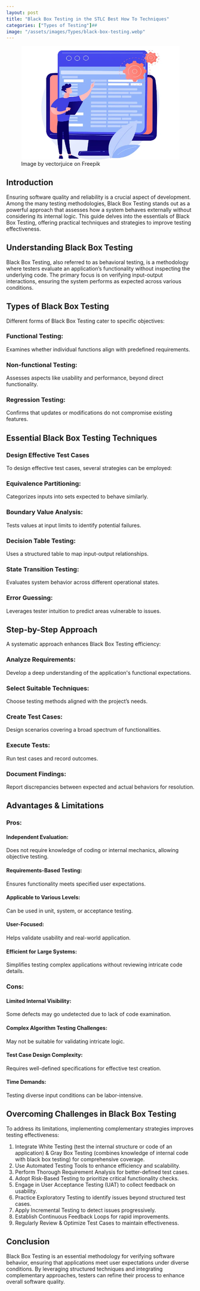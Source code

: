 ```yaml
---
layout: post
title: "Black Box Testing in the STLC Best How To Techniques"
categories: ["Types of Testing"]##
image: "/assets/images/Types/black-box-testing.webp"
---
```


<figure>
  <img src="/assets/images/Types/black-box-testing.webp" alt="Black Box Testing" />
  <figcaption>Image by vectorjuice on Freepik</figcaption>
</figure>

## Introduction

Ensuring software quality and reliability is a crucial aspect of development. Among the many testing methodologies, Black Box Testing stands out as a powerful approach that assesses how a system behaves externally without considering its internal logic. This guide delves into the essentials of Black Box Testing, offering practical techniques and strategies to improve testing effectiveness.

## Understanding Black Box Testing

Black Box Testing, also referred to as behavioral testing, is a methodology where testers evaluate an application’s functionality without inspecting the underlying code. The primary focus is on verifying input-output interactions, ensuring the system performs as expected across various conditions.

## Types of Black Box Testing

Different forms of Black Box Testing cater to specific objectives:

### Functional Testing: 
Examines whether individual functions align with predefined requirements.

### Non-functional Testing: 
Assesses aspects like usability and performance, beyond direct functionality.

### Regression Testing: 
Confirms that updates or modifications do not compromise existing features.

## Essential Black Box Testing Techniques

### Design Effective Test Cases

To design effective test cases, several strategies can be employed:

### Equivalence Partitioning: 
Categorizes inputs into sets expected to behave similarly.

### Boundary Value Analysis: 
Tests values at input limits to identify potential failures.

### Decision Table Testing: 
Uses a structured table to map input-output relationships.

### State Transition Testing: 
Evaluates system behavior across different operational states.

### Error Guessing: 
Leverages tester intuition to predict areas vulnerable to issues.

## Step-by-Step Approach

A systematic approach enhances Black Box Testing efficiency:

### Analyze Requirements: 
Develop a deep understanding of the application's functional expectations.

### Select Suitable Techniques: 
Choose testing methods aligned with the project’s needs.

### Create Test Cases: 
Design scenarios covering a broad spectrum of functionalities.

### Execute Tests: 
Run test cases and record outcomes.

### Document Findings: 
Report discrepancies between expected and actual behaviors for resolution.

## Advantages & Limitations

### Pros:

#### Independent Evaluation: 
Does not require knowledge of coding or internal mechanics, allowing objective testing.

#### Requirements-Based Testing: 
Ensures functionality meets specified user expectations.

#### Applicable to Various Levels: 
Can be used in unit, system, or acceptance testing.

#### User-Focused: 
Helps validate usability and real-world application.

#### Efficient for Large Systems: 
Simplifies testing complex applications without reviewing intricate code details.

### Cons:

#### Limited Internal Visibility: 
Some defects may go undetected due to lack of code examination.

#### Complex Algorithm Testing Challenges: 
May not be suitable for validating intricate logic.

#### Test Case Design Complexity: 
Requires well-defined specifications for effective test creation.

#### Time Demands: 
Testing diverse input conditions can be labor-intensive.

## Overcoming Challenges in Black Box Testing

To address its limitations, implementing complementary strategies improves testing effectiveness:

1. Integrate White Testing (test the internal structure or code of an application) & Gray Box Testing (combines knowledge of internal code with black box testing) for comprehensive coverage.
2. Use Automated Testing Tools to enhance efficiency and scalability.
3. Perform Thorough Requirement Analysis for better-defined test cases.
4. Adopt Risk-Based Testing to prioritize critical functionality checks.
5. Engage in User Acceptance Testing (UAT) to collect feedback on usability.
6. Practice Exploratory Testing to identify issues beyond structured test cases.
7. Apply Incremental Testing to detect issues progressively.
8. Establish Continuous Feedback Loops for rapid improvements.
9. Regularly Review & Optimize Test Cases to maintain effectiveness.

## Conclusion

Black Box Testing is an essential methodology for verifying software behavior, ensuring that applications meet user expectations under diverse conditions. By leveraging structured techniques and integrating complementary approaches, testers can refine their process to enhance overall software quality.

